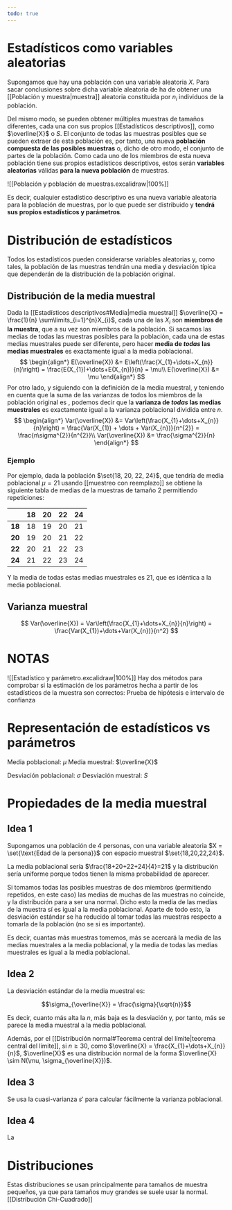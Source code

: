 ```yaml
---
todo: true
---
```

# Estadísticos como variables aleatorias

Supongamos que hay una población con una variable aleatoria $X$. Para sacar conclusiones sobre dicha variable aleatoria de ha de obtener una [[Población y muestra|muestra]] aleatoria constituida por $n_{i}$ individuos de la población.

Del mismo modo, se pueden obtener múltiples muestras de tamaños diferentes, cada una con sus propios [[Estadísticos descriptivos]], como $\overline{X}$ o $S$. El conjunto de todas las muestras posibles que se pueden extraer de esta población es, por tanto, una nueva **población compuesta de las posibles muestras** o, dicho de otro modo, el conjunto de partes de la población. Como cada uno de los miembros de esta nueva población tiene sus propios estadísticos descriptivos, estos serán **variables aleatorias** válidas **para la nueva población** de muestras.

![[Población y población de muestras.excalidraw|100%]]

Es decir, cualquier estadístico descriptivo es una nueva variable aleatoria para la población de muestras, por lo que puede ser distribuido y **tendrá sus propios estadísticos y parámetros**.

# Distribución de estadísticos

Todos los estadísticos pueden considerarse variables aleatorias y, como tales, la población de las muestras tendrán una media y desviación típica que dependerán de la distribución de la población original.

## Distribución de la media muestral

Dada la [[Estadísticos descriptivos#Media|media muestral]] $\overline{X} = \frac{1}{n} \sum\limits_{i=1}^{n}X_{i}$, cada una de las $X_{i}$ son **miembros de la muestra**, que a su vez son miembros de la población. Si sacamos las medias de todas las muestras posibles para la población, cada una de estas medias muestrales puede ser diferente, pero hacer **media de *todas* las medias muestrales** es exactamente igual a la media poblacional.
$$
\begin{align*}
E(\overline{X}) &= E\left(\frac{X_{1}+\dots+X_{n}}{n}\right) = \frac{E(X_{1})+\dots+E(X_{n})}{n} = \mu\\
E(\overline{X}) &= \mu
\end{align*}
$$
Por otro lado, y siguiendo con la definición de la media muestral, y teniendo en cuenta que la suma de las varianzas de todos los miembros de la población original es , podemos decir que la **varianza de *todas* las medias muestrales** es exactamente igual a la varianza poblacional dividida entre $n$.
$$
\begin{align*}
Var(\overline{X}) &= Var\left(\frac{X_{1}+\dots+X_{n}}{n}\right) = \frac{Var(X_{1}) + \dots + Var(X_{n})}{n^{2}} = \frac{n\sigma^{2}}{n^{2}}\\
Var(\overline{X}) &= \frac{\sigma^{2}}{n}
\end{align*}
$$
### Ejemplo

Por ejemplo, dada la población $\set{18, 20, 22, 24}$, que tendría de media poblacional $\mu = 21$ usando [[muestreo con reemplazo]] se obtiene la siguiente tabla de medias de la muestras de tamaño 2 permitiendo repeticiones:

|        | 18  | 20  | 22  | 24  |
| ------ | --- | --- | --- | --- |
| **18** | 18  | 19  | 20  | 21  |
| **20** | 19  | 20  | 21  | 22  |
| **22** | 20  | 21  | 22  | 23  |
| **24** | 21  | 22  | 23  | 24  |

Y la media de todas estas medias muestrales es 21, que es idéntica a la media poblacional.



## Varianza muestral

$$
Var(\overline{X}) = Var\left(\frac{X_{1}+\dots+X_{n}}{n}\right) = \frac{Var(X_{1})+\dots+Var(X_{n})}{n^2}
$$

# NOTAS
![[Estadístico y parámetro.excalidraw|100%]]
Hay dos métodos para comprobar si la estimación de los parámetros hecha a partir de los estadísticos de la muestra son correctos: Prueba de hipótesis e intervalo de confianza

# Representación de estadísticos vs parámetros

Media poblacional: $\mu$
Media muestral: $\overline{X}$ 

Desviación poblacional: $\sigma$
Desviación muestral: $S$

# Propiedades de la media muestral

## Idea 1

Supongamos una población de 4 personas, con una variable aleatoria $X = \set{\text{Edad de la persona}}$ con espacio muestral $\set{18,20,22,24}$.

La media poblacional sería $\frac{18+20+22+24}{4}=21$ y la distribución sería uniforme porque todos tienen la misma probabilidad de aparecer.

Si tomamos todas las posibles muestras de dos miembros (permitiendo repetidos, en este caso) las medias de muchas de las muestras no coincide, y la distribución para a ser una normal. Dicho esto la media de las medias de la muestra sí es igual a la media poblacional. Aparte de todo esto, la desviación estándar se ha reducido al tomar todas las muestras respecto a tomarla de la población (no se si es importante).

Es decir, cuantas más muestras tomemos, más se acercará la media de las medias muestrales a la media poblacional, y la media de todas las medias muestrales es igual a la media poblacional.

## Idea 2

La desviación estándar de la media muestral es:

$$\sigma_{\overline{X}} = \frac{\sigma}{\sqrt{n}}$$

Es decir, cuanto más alta la $n$, más baja es la desviación y, por tanto, más se parece la media muestral a la media poblacional.

Además, por el [[Distribución normal#Teorema central del límite|teorema central del límite]], si $n\geq 30$, como $\overline{X} = \frac{X_{1}+\dots+X_{n}}{n}$, $\overline{X}$ es una distribución normal de la forma $\overline{X} \sim N(\mu, \sigma_{\overline{X}})$.

## Idea 3

Se usa la cuasi-varianza $s'$ para calcular fácilmente la varianza poblacional.

## Idea 4

La

# Distribuciones

Estas distribuciones se usan principalmente para tamaños de muestra pequeños, ya que para tamaños muy grandes se suele usar la normal.
[[Distribución Chi-Cuadrado]]